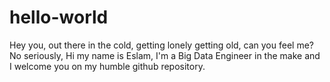 # hello-world
Hey you, out there in the cold, getting lonely getting old, can you feel me? No seriously, Hi my name is Eslam, I'm a Big Data Engineer in the make and I welcome you on my humble github repository.
